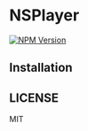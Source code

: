 # NSPlayer

  [![NPM Version][npm-image]][npm-url]

## Installation

## LICENSE

MIT

[npm-image]: https://img.shields.io/npm/v/nsplayer.svg?style=flat-square
[npm-url]: https://npmjs.org/package/nsplayer

